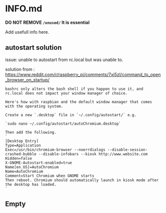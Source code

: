 # INFO.md

**DO NOT REMOVE `/unused/` It is essential**

Add usefull info here.

## autostart solution
issue: unable to autostart from rc.local but was unable to. 

solution from : https://www.reddit.com/r/raspberry_pi/comments/7xi5zl/command_to_open_browser_on_startup/

	bashrc only alters the bash shell if you happen to use it, and rc.local does not impact your window manager of choice.

	Here's how with raspbian and the default window manager that comes with the operating system.

	Create a new `.desktop` file in `~/.config/autostart/` e.g.

	`sudo nano ~/.config/autostart/autoChromium.desktop`

	Then add the following.
	`
	[Desktop Entry]
	Type=Application
	Exec=/usr/bin/chromium-browser --noerrdialogs --disable-session-crashed-bubble --disable-infobars --kiosk http://www.website.com
	Hidden=false
	X-GNOME-Autostart-enabled=true
	Name[en_US]=AutoChromium
	Name=AutoChromium
	Comment=Start Chromium when GNOME starts
	Then reboot. Chromium should automatically launch in kiosk mode after the desktop has loaded.
	`

## Empty